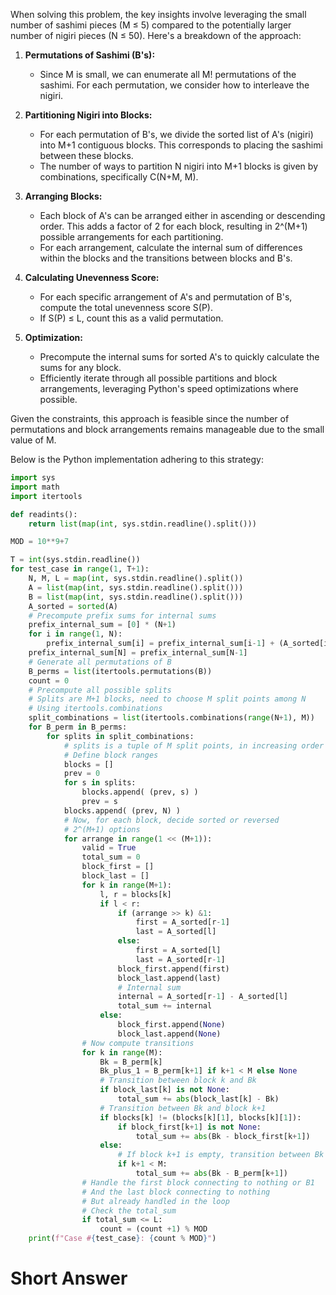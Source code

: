 When solving this problem, the key insights involve leveraging the small number of sashimi pieces (M ≤ 5) compared to the potentially larger number of nigiri pieces (N ≤ 50). Here's a breakdown of the approach:

1. **Permutations of Sashimi (B's):**
   - Since M is small, we can enumerate all M! permutations of the sashimi. For each permutation, we consider how to interleave the nigiri.

2. **Partitioning Nigiri into Blocks:**
   - For each permutation of B's, we divide the sorted list of A's (nigiri) into M+1 contiguous blocks. This corresponds to placing the sashimi between these blocks.
   - The number of ways to partition N nigiri into M+1 blocks is given by combinations, specifically C(N+M, M).

3. **Arranging Blocks:**
   - Each block of A's can be arranged either in ascending or descending order. This adds a factor of 2 for each block, resulting in 2^(M+1) possible arrangements for each partitioning.
   - For each arrangement, calculate the internal sum of differences within the blocks and the transitions between blocks and B's.

4. **Calculating Unevenness Score:**
   - For each specific arrangement of A's and permutation of B's, compute the total unevenness score S(P).
   - If S(P) ≤ L, count this as a valid permutation.

5. **Optimization:**
   - Precompute the internal sums for sorted A's to quickly calculate the sums for any block.
   - Efficiently iterate through all possible partitions and block arrangements, leveraging Python's speed optimizations where possible.

Given the constraints, this approach is feasible since the number of permutations and block arrangements remains manageable due to the small value of M.

Below is the Python implementation adhering to this strategy:

```python
import sys
import math
import itertools

def readints():
    return list(map(int, sys.stdin.readline().split()))

MOD = 10**9+7

T = int(sys.stdin.readline())
for test_case in range(1, T+1):
    N, M, L = map(int, sys.stdin.readline().split())
    A = list(map(int, sys.stdin.readline().split()))
    B = list(map(int, sys.stdin.readline().split()))
    A_sorted = sorted(A)
    # Precompute prefix sums for internal sums
    prefix_internal_sum = [0] * (N+1)
    for i in range(1, N):
        prefix_internal_sum[i] = prefix_internal_sum[i-1] + (A_sorted[i] - A_sorted[i-1])
    prefix_internal_sum[N] = prefix_internal_sum[N-1]
    # Generate all permutations of B
    B_perms = list(itertools.permutations(B))
    count = 0
    # Precompute all possible splits
    # Splits are M+1 blocks, need to choose M split points among N
    # Using itertools.combinations
    split_combinations = list(itertools.combinations(range(N+1), M))
    for B_perm in B_perms:
        for splits in split_combinations:
            # splits is a tuple of M split points, in increasing order
            # Define block ranges
            blocks = []
            prev = 0
            for s in splits:
                blocks.append( (prev, s) )
                prev = s
            blocks.append( (prev, N) )
            # Now, for each block, decide sorted or reversed
            # 2^(M+1) options
            for arrange in range(1 << (M+1)):
                valid = True
                total_sum = 0
                block_first = []
                block_last = []
                for k in range(M+1):
                    l, r = blocks[k]
                    if l < r:
                        if (arrange >> k) &1:
                            first = A_sorted[r-1]
                            last = A_sorted[l]
                        else:
                            first = A_sorted[l]
                            last = A_sorted[r-1]
                        block_first.append(first)
                        block_last.append(last)
                        # Internal sum
                        internal = A_sorted[r-1] - A_sorted[l]
                        total_sum += internal
                    else:
                        block_first.append(None)
                        block_last.append(None)
                # Now compute transitions
                for k in range(M):
                    Bk = B_perm[k]
                    Bk_plus_1 = B_perm[k+1] if k+1 < M else None
                    # Transition between block k and Bk
                    if block_last[k] is not None:
                        total_sum += abs(block_last[k] - Bk)
                    # Transition between Bk and block k+1
                    if blocks[k] != (blocks[k][1], blocks[k][1]):
                        if block_first[k+1] is not None:
                            total_sum += abs(Bk - block_first[k+1])
                    else:
                        # If block k+1 is empty, transition between Bk and Bk+1
                        if k+1 < M:
                            total_sum += abs(Bk - B_perm[k+1])
                # Handle the first block connecting to nothing or B1
                # And the last block connecting to nothing
                # But already handled in the loop
                # Check the total_sum
                if total_sum <= L:
                    count = (count +1) % MOD
    print(f"Case #{test_case}: {count % MOD}")
```

# Short Answer